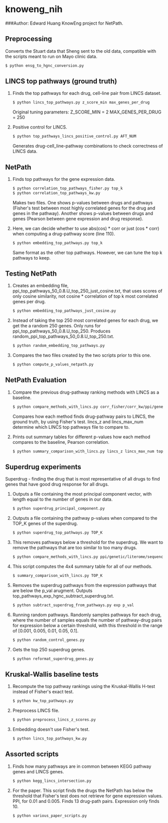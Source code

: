 # knoweng_nih
###Author: Edward Huang
KnowEng project for NetPath.

## Preprocessing
Converts the Stuart data that Sheng sent to the old data, compatible with the 
scripts meant to run on Mayo clinic data.

```bash
$ python ensg_to_hgnc_conversion.py
```

## LINCS top pathways (ground truth)
1.  Finds the top pathways for each drug, cell-line pair from LINCS dataset.
    
    ```bash
    $ python lincs_top_pathways.py z_score_min max_genes_per_drug
    ```

    Original tuning parameters:
    Z_SCORE_MIN = 2
    MAX_GENES_PER_DRUG = 250

2.  Positive control for LINCS.

    ```bash
    $ python top_pathways_lincs_positive_control.py AFT_NUM
    ```
    
    Generates drug-cell_line-pathway combinations to check correctness of LINCS
    data.

## NetPath
1.  Finds top pathways for the gene expression data.

    ```bash
    $ python correlation_top_pathways_fisher.py top_k
    $ python correlation_top_pathways_kw.py
    ```

    Makes two files. One shows p-values between drugs and pathways (Fisher's
    test between most highly correlated genes for the drug and genes in the
    pathway). Another shows p-values between drugs and genes (Pearson between
    gene expression and drug response).

2.  Here, we can decide whether to use abs(cos) * corr or just (cos * corr) when
    computing a drug-pathway score (line 110).

    ```bash
    $ python embedding_top_pathways.py top_k
    ```

    Same format as the other top pathways. However, we can tune the top k
    pathways to keep.

## Testing NetPath

1.  Creates an embedding file, ppi_top_pathways_50_0.8.U_top_250_just_cosine.txt,
    that uses scores of only cosine similarity, not cosine * correlation of top
    k most correlated genes per drug.

    ```bash
    $ python embedding_top_pathways_just_cosine.py
    ```

4.  Instead of taking the top 250 most correlated genes for each drug, we get
    the a random 250 genes. Only runs for ppi_top_pathways_50_0.8.U_top_250.
    Produces random_ppi_top_pathways_50_0.8.U_top_250.txt.

    ```bash
    $ python random_embedding_top_pathways.py
    ```
5.  Compares the two files created by the two scripts prior to this one.

    ```bash
    $ python compute_p_values_netpath.py
    ```

## NetPath Evaluation
1.  Compare the previous drug-pathway ranking methods with LINCS as a baseline.

    ```bash
    $ python compare_methods_with_lincs.py corr_fisher/corr_kw/ppi/genetic/literome/sequence lincs_z lincs_max_num top_k
    ```
        
    Compares how each method finds drug-pathway pairs to LINCS, the ground truth, 
    by using Fisher's test. lincs_z and lincs_max_num determine which LINCS top
    pathways file to compare to.

5.  Prints out summary tables for different p-values how each method compares to
    the baseline, Pearson correlation.

    ```bash
    $ python summary_comparison_with_lincs.py lincs_z lincs_max_num top_k
    ```

## Superdrug experiments
Superdrug - finding the drug that is most representative of all drugs to find
genes that have good drug response for all drugs.

1.  Outputs a file containing the most principal component vector, with length
    equal to the number of genes in our data.

    ```bash
    $ python superdrug_principal_component.py
    ```

2.  Outputs a file containing the pathway p-values when compared to the TOP_K
    genes of the superdrug.

    ```bash
    $ python superdrug_top_pathways.py TOP_K
    ```

3.  This removes pathways below a threshold for the superdrug. We want to remove
    the pathways that are too similar to too many drugs.

    ```bash
    $ python compare_methods_with_lincs.py ppi/genetic/literome/sequence TOP_K
    ```

4.  This script computes the 4x4 summary table for all of our methods.
    
    ```bash
    $ summary_comparison_with_lincs.py TOP_K
    ```

5.  Removes the superdrug pathways from the expression pathways that are below
    the p_val arugment. Outputs top_pathways_exp_hgnc_subtract_superdrug.txt.

    ```bash
    $ python subtract_superdrug_from_pathways.py exp p_val
    ```

6.  Running random pathways. Randomly samples pathways for each drug, where the
    number of samples equals the number of pathway-drug pairs for expression
    below a certain threshold, with this threshold in the range of [0.001,
    0.005, 0.01, 0.05, 0.1].

    ```bash
    $ python random_control_genes.py
    ```

7.  Gets the top 250 superdrug genes.

    ```bash
    $ python reformat_superdrug_genes.py
    ```

## Kruskal-Wallis baseline tests
1.  Recompute the top pathway rankings using the Kruskal-Wallis H-test instead
    of Fisher's exact test.

    ```bash
    $ python kw_top_pathways.py
    ```

2.  Preprocess LINCS file.

    ```bash
    $ python preprocess_lincs_z_scores.py
    ```

3.  Embedding doesn't use Fisher's test.

    ```bash
    $ python lincs_top_pathways_kw.py
    ```

## Assorted scripts
1.  Finds how many pathways are in common between KEGG pathway genes and LINCS
    genes.

    ```bash
    $ python kegg_lincs_intersection.py
    ```
2. For the paper. This script finds the drugs the NetPath has below the
    threshold that Fisher's test does not retrieve for gene expression values.
    PPI, for 0.01 and 0.005. Finds 13 drug-path pairs. Expression only finds 10.

    ```bash
    $ python various_paper_scripts.py
    ```